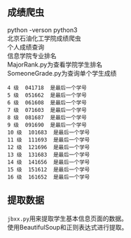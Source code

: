 ## 成绩爬虫
python -verson python3  
北京石油化工学院成绩爬虫  
个人成绩查询  
信息学院专业排名  
MajorRank.py为查看学院学生排名  
SomeoneGrade.py为查询单个学生成绩  

    4 级  041718  是最后一个学号
    5 级  051662  是最后一个学号
    6 级  061608  是最后一个学号
    7 级  071603  是最后一个学号
    8 级  081687  是最后一个学号
    9 级  091690  是最后一个学号
    10 级  101683  是最后一个学号
    11 级  111693  是最后一个学号
    12 级  121696  是最后一个学号
    13 级  131683  是最后一个学号
    14 级  141656  是最后一个学号
    15 级  151612  是最后一个学号
    16 级  161652  是最后一个学号
## 提取数据
`jbxx.py`用来提取学生基本信息页面的数据。  
使用BeautifulSoup和正则表达式进行提取。